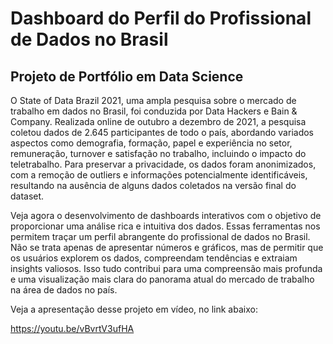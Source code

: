 # Dashboard do Perfil do Profissional de Dados no Brasil 
## Projeto de Portfólio em Data Science

O State of Data Brazil 2021, uma ampla pesquisa sobre o mercado de trabalho em dados no Brasil, foi conduzida por Data Hackers e Bain & Company. Realizada online de outubro a dezembro de 2021, a pesquisa coletou dados de 2.645 participantes de todo o país, abordando variados aspectos como demografia, formação, papel e experiência no setor, remuneração, turnover e satisfação no trabalho, incluindo o impacto do teletrabalho. Para preservar a privacidade, os dados foram anonimizados, com a remoção de outliers e informações potencialmente identificáveis, resultando na ausência de alguns dados coletados na versão final do dataset.

Veja agora o desenvolvimento de dashboards interativos com o objetivo de proporcionar uma análise rica e intuitiva dos dados. Essas ferramentas nos permitem traçar um perfil abrangente do profissional de dados no Brasil. Não se trata apenas de apresentar números e gráficos, mas de permitir que os usuários explorem os dados, compreendam tendências e extraiam insights valiosos. Isso tudo contribui para uma compreensão mais profunda e uma visualização mais clara do panorama atual do mercado de trabalho na área de dados no país.

Veja a apresentação desse projeto em vídeo, no link abaixo:

https://youtu.be/vBvrtV3ufHA
